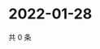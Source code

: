 # 2022-01-28

共 0 条

<!-- BEGIN WEIBO -->
<!-- 最后更新时间 Fri Jan 28 2022 06:10:47 GMT+0800 (China Standard Time) -->

<!-- END WEIBO -->

